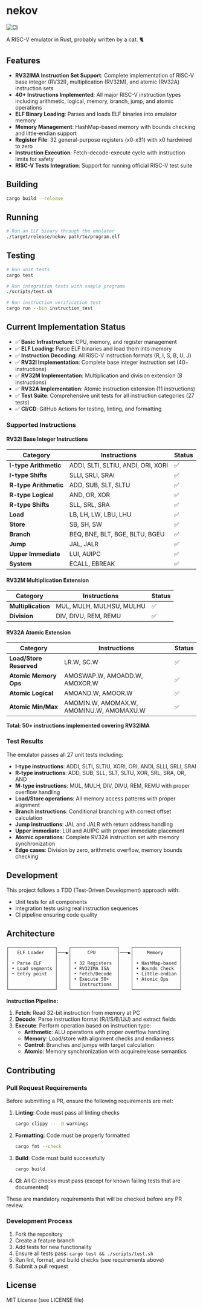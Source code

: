 # nekov

[![CI](https://github.com/wipeseals/nekov/workflows/CI/badge.svg)](https://github.com/wipeseals/nekov/actions)

A RISC-V emulator in Rust, probably written by a cat. 🐈

## Features

- **RV32IMA Instruction Set Support**: Complete implementation of RISC-V base integer (RV32I), multiplication (RV32M), and atomic (RV32A) instruction sets
- **40+ Instructions Implemented**: All major RISC-V instruction types including arithmetic, logical, memory, branch, jump, and atomic operations
- **ELF Binary Loading**: Parses and loads ELF binaries into emulator memory  
- **Memory Management**: HashMap-based memory with bounds checking and little-endian support
- **Register File**: 32 general-purpose registers (x0-x31) with x0 hardwired to zero
- **Instruction Execution**: Fetch-decode-execute cycle with instruction limits for safety
- **RISC-V Tests Integration**: Support for running official RISC-V test suite

## Building

```bash
cargo build --release
```

## Running

```bash
# Run an ELF binary through the emulator
./target/release/nekov path/to/program.elf
```

## Testing

```bash
# Run unit tests
cargo test

# Run integration tests with sample programs
./scripts/test.sh

# Run instruction verification test
cargo run --bin instruction_test
```

## Current Implementation Status

- ✅ **Basic Infrastructure**: CPU, memory, and register management
- ✅ **ELF Loading**: Parse ELF binaries and load them into memory
- ✅ **Instruction Decoding**: All RISC-V instruction formats (R, I, S, B, U, J)
- ✅ **RV32I Implementation**: Complete base integer instruction set (40+ instructions)
- ✅ **RV32M Implementation**: Multiplication and division extension (8 instructions)
- ✅ **RV32A Implementation**: Atomic instruction extension (11 instructions)
- ✅ **Test Suite**: Comprehensive unit tests for all instruction categories (27 tests)
- ✅ **CI/CD**: GitHub Actions for testing, linting, and formatting

### Supported Instructions

#### RV32I Base Integer Instructions
| Category | Instructions | Status |
|----------|--------------|---------|
| **I-type Arithmetic** | ADDI, SLTI, SLTIU, ANDI, ORI, XORI | ✅ |
| **I-type Shifts** | SLLI, SRLI, SRAI | ✅ |
| **R-type Arithmetic** | ADD, SUB, SLT, SLTU | ✅ |
| **R-type Logical** | AND, OR, XOR | ✅ |
| **R-type Shifts** | SLL, SRL, SRA | ✅ |
| **Load** | LB, LH, LW, LBU, LHU | ✅ |
| **Store** | SB, SH, SW | ✅ |
| **Branch** | BEQ, BNE, BLT, BGE, BLTU, BGEU | ✅ |
| **Jump** | JAL, JALR | ✅ |
| **Upper Immediate** | LUI, AUIPC | ✅ |
| **System** | ECALL, EBREAK | ✅ |

#### RV32M Multiplication Extension  
| Category | Instructions | Status |
|----------|--------------|---------|
| **Multiplication** | MUL, MULH, MULHSU, MULHU | ✅ |
| **Division** | DIV, DIVU, REM, REMU | ✅ |

#### RV32A Atomic Extension
| Category | Instructions | Status |
|----------|--------------|---------|
| **Load/Store Reserved** | LR.W, SC.W | ✅ |
| **Atomic Memory Ops** | AMOSWAP.W, AMOADD.W, AMOXOR.W | ✅ |
| **Atomic Logical** | AMOAND.W, AMOOR.W | ✅ |
| **Atomic Min/Max** | AMOMIN.W, AMOMAX.W, AMOMINU.W, AMOMAXU.W | ✅ |

**Total: 50+ instructions implemented covering RV32IMA**

### Test Results

The emulator passes all 27 unit tests including:
- **I-type instructions**: ADDI, SLTI, SLTIU, XORI, ORI, ANDI, SLLI, SRLI, SRAI
- **R-type instructions**: ADD, SUB, SLL, SLT, SLTU, XOR, SRL, SRA, OR, AND  
- **M-type instructions**: MUL, MULH, DIV, DIVU, REM, REMU with proper overflow handling
- **Load/Store operations**: All memory access patterns with proper alignment
- **Branch instructions**: Conditional branching with correct offset calculation
- **Jump instructions**: JAL and JALR with return address handling
- **Upper immediate**: LUI and AUIPC with proper immediate placement
- **Atomic operations**: Complete RV32A instruction set with memory synchronization
- **Edge cases**: Division by zero, arithmetic overflow, memory bounds checking

## Development

This project follows a TDD (Test-Driven Development) approach with:
- Unit tests for all components
- Integration tests using real instruction sequences
- CI pipeline ensuring code quality

## Architecture

```
┌─────────────────┐    ┌─────────────────┐    ┌─────────────────┐
│   ELF Loader    │───▶│      CPU        │───▶│     Memory      │
│                 │    │                 │    │                 │
│ • Parse ELF     │    │ • 32 Registers  │    │ • HashMap-based │
│ • Load segments │    │ • RV32IMA ISA   │    │ • Bounds Check  │
│ • Entry point   │    │ • Fetch/Decode  │    │ • Little-endian │
│                 │    │ • Execute 50+   │    │ • Atomic Ops    │
│                 │    │   Instructions  │    │                 │
└─────────────────┘    └─────────────────┘    └─────────────────┘
```

**Instruction Pipeline:**
1. **Fetch**: Read 32-bit instruction from memory at PC
2. **Decode**: Parse instruction format (R/I/S/B/U/J) and extract fields  
3. **Execute**: Perform operation based on instruction type:
   - **Arithmetic**: ALU operations with proper overflow handling
   - **Memory**: Load/store with alignment checks and endianness
   - **Control**: Branches and jumps with target calculation
   - **Atomic**: Memory synchronization with acquire/release semantics

## Contributing

### Pull Request Requirements

Before submitting a PR, ensure the following requirements are met:

1. **Linting**: Code must pass all linting checks
   ```bash
   cargo clippy -- -D warnings
   ```

2. **Formatting**: Code must be properly formatted
   ```bash
   cargo fmt --check
   ```

3. **Build**: Code must build successfully  
   ```bash
   cargo build
   ```

4. **CI**: All CI checks must pass (except for known failing tests that are documented)

These are mandatory requirements that will be checked before any PR review.

### Development Process

1. Fork the repository
2. Create a feature branch
3. Add tests for new functionality  
4. Ensure all tests pass: `cargo test && ./scripts/test.sh`
5. Run lint, format, and build checks (see requirements above)
6. Submit a pull request

## License

MIT License (see LICENSE file)
